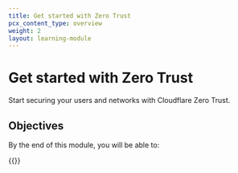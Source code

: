 ```yaml
---
title: Get started with Zero Trust
pcx_content_type: overview
weight: 2
layout: learning-module
---
```


# Get started with Zero Trust

Start securing your users and networks with Cloudflare Zero Trust.

## Objectives

By the end of this module, you will be able to:

{{<render file="zero-trust/_initial-setup-objectives.md">}}
